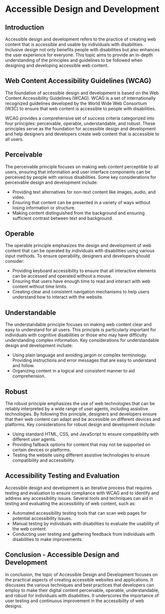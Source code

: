 # Accessible Design and Development

## **Introduction**

Accessible design and development refers to the practice of creating web content that is accessible and usable by individuals with disabilities. Inclusive design not only benefits people with disabilities but also enhances the user experience for everyone. This topic aims to provide an in-depth understanding of the principles and guidelines to be followed when designing and developing accessible web content.

## **Web Content Accessibility Guidelines (WCAG)**

The foundation of accessible design and development is based on the Web Content Accessibility Guidelines (WCAG). WCAG is a set of internationally recognized guidelines developed by the World Wide Web Consortium (W3C) to ensure that web content is accessible to people with disabilities.

WCAG provides a comprehensive set of success criteria categorized into four principles: perceivable, operable, understandable, and robust. These principles serve as the foundation for accessible design and development and help designers and developers create web content that is accessible to all users.

## **Perceivable**

The perceivable principle focuses on making web content perceptible to all users, ensuring that information and user interface components can be perceived by people with various disabilities. Some key considerations for perceivable design and development include:

- Providing text alternatives for non-text content like images, audio, and video.
- Ensuring that content can be presented in a variety of ways without losing information or structure.
- Making content distinguished from the background and ensuring sufficient contrast between text and background.

## **Operable**

The operable principle emphasizes the design and development of web content that can be operated by individuals with disabilities using various input methods. To ensure operability, designers and developers should consider:

- Providing keyboard accessibility to ensure that all interactive elements can be accessed and operated without a mouse.
- Ensuring that users have enough time to read and interact with web content without time limits.
- Creating clear and consistent navigation mechanisms to help users understand how to interact with the website.

## **Understandable**

The understandable principle focuses on making web content clear and easy to understand for all users. This principle is particularly important for individuals with cognitive disabilities or those who may have difficulty understanding complex information. Key considerations for understandable design and development include:

- Using plain language and avoiding jargon or complex terminology.
Providing instructions and error messages that are easy to understand and follow.
- Organizing content in a logical and consistent manner to aid comprehension.

## **Robust**

The robust principle emphasizes the use of web technologies that can be reliably interpreted by a wide range of user agents, including assistive technologies. By following this principle, designers and developers ensure that their web content can adapt and be accessible on different devices and platforms. Key considerations for robust design and development include:

- Using standard HTML, CSS, and JavaScript to ensure compatibility with different user agents.
- Providing fallback options for content that may not be supported on certain devices or platforms.
- Testing the website using different assistive technologies to ensure compatibility and accessibility.

## **Accessibility Testing and Evaluation**

Accessible design and development is an iterative process that requires testing and evaluation to ensure compliance with WCAG and to identify and address any accessibility issues. Several tools and techniques can aid in testing and evaluating the accessibility of web content, such as:

- Automated accessibility testing tools that can scan web pages for potential accessibility issues.
- Manual testing by individuals with disabilities to evaluate the usability of the web content.
- Conducting user testing and gathering feedback from individuals with disabilities to make improvements.

## **Conclusion - Accessible Design and Development**

In conclusion, the topic of Accessible Design and Development focuses on the practical aspects of creating accessible websites and applications. It discusses the various techniques and best practices that developers can employ to make their digital content perceivable, operable, understandable, and robust for individuals with disabilities. It underscores the importance of user testing and continuous improvement in the accessibility of web designs.
